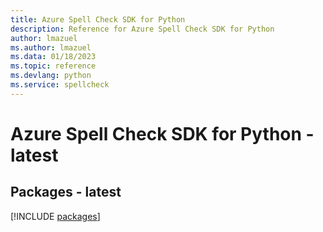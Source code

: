 ```yaml
---
title: Azure Spell Check SDK for Python
description: Reference for Azure Spell Check SDK for Python
author: lmazuel
ms.author: lmazuel
ms.data: 01/18/2023
ms.topic: reference
ms.devlang: python
ms.service: spellcheck
---
```

# Azure Spell Check SDK for Python - latest
## Packages - latest
[!INCLUDE [packages](spell-check-index.md)]